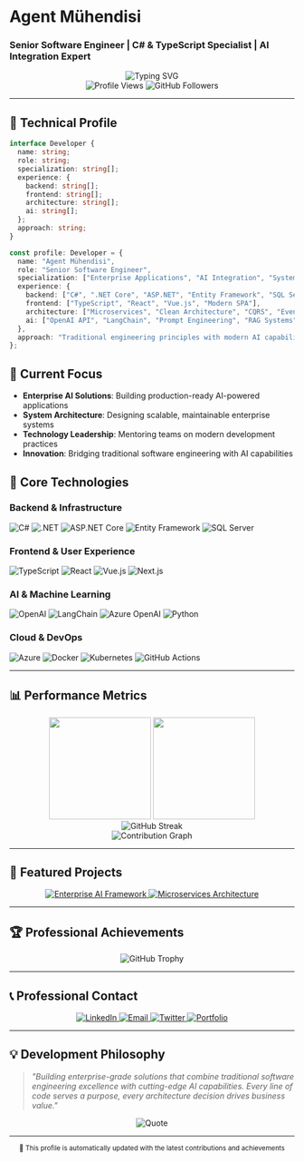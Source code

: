# Agent Mühendisi
### Senior Software Engineer | C# & TypeScript Specialist | AI Integration Expert

<div align="center">
  <img src="https://readme-typing-svg.herokuapp.com?font=JetBrains+Mono&size=20&duration=3000&pause=1000&color=2F81F7&center=true&vCenter=true&width=600&lines=Enterprise+Software+Developer;C%23+%26+.NET+Core+Specialist;TypeScript+%26+Modern+Frontend;AI+Integration+%26+Automation;Scalable+Architecture+Design" alt="Typing SVG" />
</div>

<div align="center">
  <img src="https://komarev.com/ghpvc/?username=agentmuhendisi&label=Profile%20Views&color=2F81F7&style=for-the-badge" alt="Profile Views" />
  <img src="https://img.shields.io/github/followers/agentmuhendisi?label=Followers&style=for-the-badge&color=2F81F7" alt="GitHub Followers" />
</div>

---

## 🔧 Technical Profile

```typescript
interface Developer {
  name: string;
  role: string;
  specialization: string[];
  experience: {
    backend: string[];
    frontend: string[];
    architecture: string[];
    ai: string[];
  };
  approach: string;
}

const profile: Developer = {
  name: "Agent Mühendisi",
  role: "Senior Software Engineer",
  specialization: ["Enterprise Applications", "AI Integration", "System Architecture"],
  experience: {
    backend: ["C#", ".NET Core", "ASP.NET", "Entity Framework", "SQL Server"],
    frontend: ["TypeScript", "React", "Vue.js", "Modern SPA"],
    architecture: ["Microservices", "Clean Architecture", "CQRS", "Event Sourcing"],
    ai: ["OpenAI API", "LangChain", "Prompt Engineering", "RAG Systems"]
  },
  approach: "Traditional engineering principles with modern AI capabilities"
};
```

## 🚀 Current Focus

- **Enterprise AI Solutions**: Building production-ready AI-powered applications
- **System Architecture**: Designing scalable, maintainable enterprise systems
- **Technology Leadership**: Mentoring teams on modern development practices
- **Innovation**: Bridging traditional software engineering with AI capabilities

## 💼 Core Technologies

### Backend & Infrastructure
<p align="left">
<img src="https://img.shields.io/badge/C%23-239120?style=for-the-badge&logo=c-sharp&logoColor=white" alt="C#" />
<img src="https://img.shields.io/badge/.NET-5C2D91?style=for-the-badge&logo=.net&logoColor=white" alt=".NET" />
<img src="https://img.shields.io/badge/ASP.NET_Core-512BD4?style=for-the-badge&logo=.net&logoColor=white" alt="ASP.NET Core" />
<img src="https://img.shields.io/badge/Entity_Framework-512BD4?style=for-the-badge&logo=.net&logoColor=white" alt="Entity Framework" />
<img src="https://img.shields.io/badge/SQL_Server-CC2927?style=for-the-badge&logo=microsoft-sql-server&logoColor=white" alt="SQL Server" />
</p>

### Frontend & User Experience
<p align="left">
<img src="https://img.shields.io/badge/TypeScript-007ACC?style=for-the-badge&logo=typescript&logoColor=white" alt="TypeScript" />
<img src="https://img.shields.io/badge/React-20232A?style=for-the-badge&logo=react&logoColor=61DAFB" alt="React" />
<img src="https://img.shields.io/badge/Vue.js-35495E?style=for-the-badge&logo=vuedotjs&logoColor=4FC08D" alt="Vue.js" />
<img src="https://img.shields.io/badge/Next.js-000000?style=for-the-badge&logo=nextdotjs&logoColor=white" alt="Next.js" />
</p>

### AI & Machine Learning
<p align="left">
<img src="https://img.shields.io/badge/OpenAI-412991?style=for-the-badge&logo=openai&logoColor=white" alt="OpenAI" />
<img src="https://img.shields.io/badge/LangChain-1C3C3C?style=for-the-badge&logo=langchain&logoColor=white" alt="LangChain" />
<img src="https://img.shields.io/badge/Azure_OpenAI-0078D4?style=for-the-badge&logo=microsoft-azure&logoColor=white" alt="Azure OpenAI" />
<img src="https://img.shields.io/badge/Python-3776AB?style=for-the-badge&logo=python&logoColor=white" alt="Python" />
</p>

### Cloud & DevOps
<p align="left">
<img src="https://img.shields.io/badge/Microsoft_Azure-0078D4?style=for-the-badge&logo=microsoft-azure&logoColor=white" alt="Azure" />
<img src="https://img.shields.io/badge/Docker-2496ED?style=for-the-badge&logo=docker&logoColor=white" alt="Docker" />
<img src="https://img.shields.io/badge/Kubernetes-326CE5?style=for-the-badge&logo=kubernetes&logoColor=white" alt="Kubernetes" />
<img src="https://img.shields.io/badge/GitHub_Actions-2088FF?style=for-the-badge&logo=github-actions&logoColor=white" alt="GitHub Actions" />
</p>

---

## 📊 Performance Metrics

<div align="center">
  <img height="180em" src="https://github-readme-stats.vercel.app/api?username=agentmuhendisi&show_icons=true&theme=github_dark&hide_border=true&count_private=true&include_all_commits=true" />
  <img height="180em" src="https://github-readme-stats.vercel.app/api/top-langs/?username=agentmuhendisi&theme=github_dark&hide_border=true&layout=compact&langs_count=8" />
</div>

<div align="center">
  <img src="https://github-readme-streak-stats.herokuapp.com/?user=agentmuhendisi&theme=github-dark-blue&hide_border=true" alt="GitHub Streak" />
</div>

<div align="center">
  <img src="https://github-readme-activity-graph.vercel.app/graph?username=agentmuhendisi&theme=github-compact&hide_border=true" alt="Contribution Graph" />
</div>

---

## 🎯 Featured Projects

<div align="center">
  <a href="https://github.com/agentmuhendisi/enterprise-ai-framework">
    <img src="https://github-readme-stats.vercel.app/api/pin/?username=agentmuhendisi&repo=enterprise-ai-framework&theme=github_dark&hide_border=true" alt="Enterprise AI Framework" />
  </a>
  <a href="https://github.com/agentmuhendisi/microservices-architecture">
    <img src="https://github-readme-stats.vercel.app/api/pin/?username=agentmuhendisi&repo=microservices-architecture&theme=github_dark&hide_border=true" alt="Microservices Architecture" />
  </a>
</div>

---

## 🏆 Professional Achievements

<div align="center">
  <img src="https://github-profile-trophy.vercel.app/?username=agentmuhendisi&theme=darkhub&no-frame=true&no-bg=false&margin-w=4&column=7" alt="GitHub Trophy" />
</div>

---

## 📞 Professional Contact

<div align="center">
  <a href="https://linkedin.com/in/agentmuhendisi">
    <img src="https://img.shields.io/badge/LinkedIn-0077B5?style=for-the-badge&logo=linkedin&logoColor=white" alt="LinkedIn" />
  </a>
  <a href="mailto:contact@agentmuhendisi.com">
    <img src="https://img.shields.io/badge/Email-D14836?style=for-the-badge&logo=gmail&logoColor=white" alt="Email" />
  </a>
  <a href="https://twitter.com/agentmuhendisi">
    <img src="https://img.shields.io/badge/Twitter-1DA1F2?style=for-the-badge&logo=twitter&logoColor=white" alt="Twitter" />
  </a>
  <a href="https://agentmuhendisi.dev">
    <img src="https://img.shields.io/badge/Portfolio-000000?style=for-the-badge&logo=About.me&logoColor=white" alt="Portfolio" />
  </a>
</div>

---

## 💡 Development Philosophy

> *"Building enterprise-grade solutions that combine traditional software engineering excellence with cutting-edge AI capabilities. Every line of code serves a purpose, every architecture decision drives business value."*

<div align="center">
  <img src="https://quotes-github-readme.vercel.app/api?type=horizontal&theme=dark&quote=Quality%20is%20not%20an%20act%2C%20it%20is%20a%20habit&author=Aristotle" alt="Quote" />
</div>

---

<div align="center">
  <sub>🔄 This profile is automatically updated with the latest contributions and achievements</sub>
</div>

